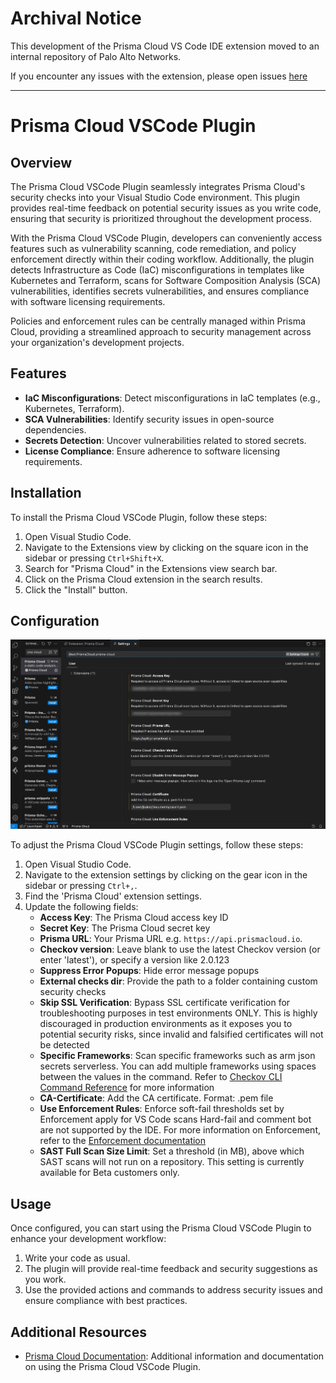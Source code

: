 # Archival Notice
This development of the Prisma Cloud VS Code IDE extension moved to an internal repository of Palo Alto Networks.

If you encounter any issues with the extension, please open issues [here](https://github.com/bridgecrewio/prisma-cloud-ide-issues/issues/new/choose)

<hr>

# Prisma Cloud VSCode Plugin

## Overview
The Prisma Cloud VSCode Plugin seamlessly integrates Prisma Cloud's security checks into your Visual Studio Code environment. This plugin provides real-time feedback on potential security issues as you write code, ensuring that security is prioritized throughout the development process.

With the Prisma Cloud VSCode Plugin, developers can conveniently access features such as vulnerability scanning, code remediation, and policy enforcement directly within their coding workflow. Additionally, the plugin detects Infrastructure as Code (IaC) misconfigurations in templates like Kubernetes and Terraform, scans for Software Composition Analysis (SCA) vulnerabilities, identifies secrets vulnerabilities, and ensures compliance with software licensing requirements.

Policies and enforcement rules can be centrally managed within Prisma Cloud, providing a streamlined approach to security management across your organization's development projects.


## Features
- **IaC Misconfigurations**: Detect misconfigurations in IaC templates (e.g., Kubernetes, Terraform).
- **SCA Vulnerabilities**: Identify security issues in open-source dependencies.
- **Secrets Detection**: Uncover vulnerabilities related to stored secrets.
- **License Compliance**: Ensure adherence to software licensing requirements.


## Installation
To install the Prisma Cloud VSCode Plugin, follow these steps:
1. Open Visual Studio Code.
2. Navigate to the Extensions view by clicking on the square icon in the sidebar or pressing `Ctrl+Shift+X`.
3. Search for "Prisma Cloud" in the Extensions view search bar.
4. Click on the Prisma Cloud extension in the search results.
5. Click the "Install" button.

## Configuration
![Menu](./static/images/menu.webp "Menu")

To adjust the Prisma Cloud VSCode Plugin settings, follow these steps:

1. Open Visual Studio Code.
2. Navigate to the extension settings by clicking on the gear icon in the sidebar or pressing `Ctrl+,`.
3. Find the 'Prisma Cloud' extension settings.
4. Update the following fields:
   - **Access Key**: The Prisma Cloud access key ID
   - **Secret Key**: The Prisma Cloud secret key
   - **Prisma URL**: Your Prisma URL e.g. `https://api.prismacloud.io`.
   - **Checkov version**: Leave blank to use the latest Checkov version (or enter 'latest'), or specify a version like 2.0.123
   - **Suppress Error Popups**: Hide error message popups
   - **External checks dir**: Provide the path to a folder containing custom security checks
   - **Skip SSL Verification**: Bypass SSL certificate verification for troubleshooting purposes in test environments ONLY. This is highly discouraged in production environments as it exposes you to potential security risks, since invalid and falsified certificates will not be detected
   - **Specific Frameworks**: Scan specific frameworks such as arm json secrets serverless. You can add multiple frameworks using spaces between the values in the command. Refer to [Checkov CLI Command Reference](https://www.checkov.io/2.Basics/CLI%20Command%20Reference.html) for more information
   - **CA-Certificate**: Add the CA certificate. Format: .pem file
   - **Use Enforcement Rules**: Enforce soft-fail thresholds set by Enforcement apply for VS Code scans
   Hard-fail and comment bot are not supported by the IDE. For more information on Enforcement, refer to the [Enforcement documentation](https://docs.prismacloud.io/en/enterprise-edition/content-collections/application-security/risk-management/monitor-and-manage-code-build/enforcement)
   - **SAST Full Scan Size Limit**: Set a threshold (in MB), above which SAST scans will not run on a repository. This setting is currently available for Beta customers only.

## Usage
Once configured, you can start using the Prisma Cloud VSCode Plugin to enhance your development workflow:
1. Write your code as usual.
2. The plugin will provide real-time feedback and security suggestions as you work.
3. Use the provided actions and commands to address security issues and ensure compliance with best practices.

## Additional Resources
- [Prisma Cloud Documentation](https://docs.prismacloud.io/en/enterprise-edition/content-collections/application-security/ides/connect-vscode): Additional information and documentation on using the Prisma Cloud VSCode Plugin.

